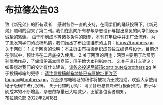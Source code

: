 # 布拉德公告03
致《新兄弟》的所有读者：
感谢各位一直的支持，在同学们的踊跃投稿下，《新兄弟》顺利的迎来了第二刊。我们在此向所有参与杂志设计与提出意见的同学们表示诚挚的感谢。
由于印刷成本等诸多条件的限制，本刊在年级中并未广泛流传。为了激发同学们的投稿热情，我们推出了布拉德组织的主页：https://brothers.gq
关于网页：
1.关于网页的说明：本主页由布拉德组织成员独立编译与设计。目前仍在测试中，预计将在二月底投入使用。
2.关于网页的用途：网页主要用于欣赏历刊优秀作品，了解组织基本信息等，用于增大本刊影响力。
3.关于设计与建议：如果您对我们的设计有什么建议，请务必投递至邮箱contribute@brothers.gq
关于投稿邮箱的更替：
请注意投稿邮箱地址已有原地址更改至tougao@brothers.gq，投至原邮箱地址的稿件将被视为无效投递，欢迎大家使用电子版稿件进行投稿。
关于刊物的订购：
请至各班总督处进行报备预约。由于印刷成本的不断增高，杂志的存量已大幅减少，还望各位读者周知。                                                         
布拉德总部
2022年2月18日 
